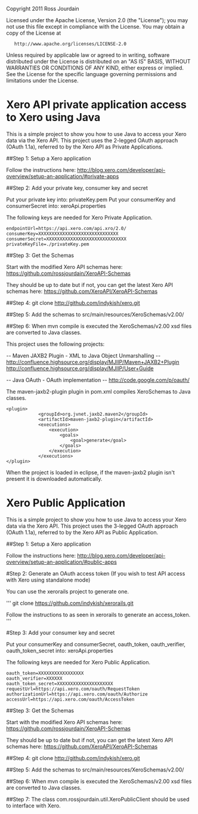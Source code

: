  Copyright 2011 Ross Jourdain

   Licensed under the Apache License, Version 2.0 (the "License");
   you may not use this file except in compliance with the License.
   You may obtain a copy of the License at

       http://www.apache.org/licenses/LICENSE-2.0

   Unless required by applicable law or agreed to in writing, software
   distributed under the License is distributed on an "AS IS" BASIS,
   WITHOUT WARRANTIES OR CONDITIONS OF ANY KIND, either express or implied.
   See the License for the specific language governing permissions and
   limitations under the License.


Xero API private application access to Xero using Java
===

This is a simple project to show you how to use Java to access your Xero data via the Xero API.
This project uses the 2-legged OAuth approach (OAuth 1.1a),
referred to by the Xero API as Private Applications.

##Step 1:  Setup a Xero application

Follow the instructions here:
http://blog.xero.com/developer/api-overview/setup-an-application/#private-apps

##Step 2:  Add your private key, consumer key and secret

Put your private key into: privateKey.pem
Put your consumerKey and consumerSecret into: xeroApi.properties

The following keys are needed for Xero Private Application.

```
endpointUrl=https://api.xero.com/api.xro/2.0/
consumerKey=XXXXXXXXXXXXXXXXXXXXXXXXXXXXXX
consumerSecret=XXXXXXXXXXXXXXXXXXXXXXXXXXXXXX
privateKeyFile=./privateKey.pem
```

##Step 3:  Get the Schemas

Start with the modified Xero API schemas here:
https://github.com/rossjourdain/XeroAPI-Schemas

They should be up to date but if not, you can get the latest Xero API schemas here:
https://github.com/XeroAPI/XeroAPI-Schemas

##Step 4:  git clone http://github.com/indykish/xero.git

##Step 5:  Add the schemas to src/main/resources/XeroSchemas/v2.00/

##Step 6:  When mvn compile is executed the XeroSchemas/v2.00 xsd files are converted to Java classes.

This project uses the following projects:

-- Maven JAXB2 Plugin - XML to Java Object Unmarshalling --
http://confluence.highsource.org/display/MJIIP/Maven+JAXB2+Plugin
http://confluence.highsource.org/display/MJIIP/User+Guide

-- Java OAuth - OAuth implementation --
http://code.google.com/p/oauth/

The maven-jaxb2-plugin plugin in pom.xml compiles XeroSchemas to Java classes.

```
<plugin>
			<groupId>org.jvnet.jaxb2.maven2</groupId>
			<artifactId>maven-jaxb2-plugin</artifactId>
			<executions>
				<execution>
					<goals>
						<goal>generate</goal>
					</goals>
				</execution>
			</executions>
</plugin>
```

When the project is loaded in eclipse, if the maven-jaxb2 plugin isn't present it is downloaded automatically.

Xero Public Application
===

This is a simple project to show you how to use Java to access your Xero data via the Xero API.
This project uses the 3-legged OAuth approach (OAuth 1.1a),
referred to by the Xero API as Public Application.

##Step 1:  Setup a Xero application

Follow the instructions here:
http://blog.xero.com/developer/api-overview/setup-an-application/#public-apps

#Step 2:  Generate an OAuth access token (If you wish to test API access with Xero using standalone mode)

You can use the xerorails project to generate one.

'''
git clone https://github.com/indykish/xerorails.git

Follow the instructions to as seen in xerorails to generate an access_token.
'''

#Step 3:  Add your consumer key and secret

Put your consumerKey and consumerSecret, oauth_token, oauth_verifier, oauth_token_secret into: xeroApi.properties

The following keys are needed for Xero Public Application.

```
oauth_token=XXXXXXXXXXXXXXXXX
oauth_verifier=XXXXXX
oauth_token_secret=XXXXXXXXXXXXXXXXXXXXX
requestUrl=https://api.xero.com/oauth/RequestToken
authorizationUrl=https://api.xero.com/oauth/Authorize
accessUrl=https://api.xero.com/oauth/AccessToken
```

##Step 3:  Get the Schemas

Start with the modified Xero API schemas here:
https://github.com/rossjourdain/XeroAPI-Schemas

They should be up to date but if not, you can get the latest Xero API schemas here:
https://github.com/XeroAPI/XeroAPI-Schemas

##Step 4:  git clone http://github.com/indykish/xero.git

##Step 5:  Add the schemas to src/main/resources/XeroSchemas/v2.00/

##Step 6:  When mvn compile is executed the XeroSchemas/v2.00 xsd files are converted to Java classes.

##Step 7:  The class com.rossjourdain.util.XeroPublicClient should be used to interface with Xero.
